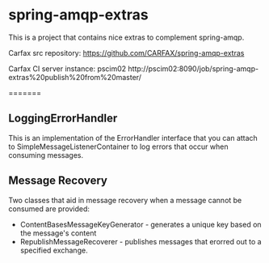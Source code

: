 # spring-amqp-extras
This is a project that contains nice extras to complement spring-amqp.

Carfax src repository:
https://github.com/CARFAX/spring-amqp-extras

Carfax CI server instance: pscim02
http://pscim02:8090/job/spring-amqp-extras%20publish%20from%20master/







=======
## LoggingErrorHandler
This is an implementation of the ErrorHandler interface that you can attach to SimpleMessageListenerContainer to log errors that occur when consuming messages.


## Message Recovery
Two classes that aid in message recovery when a message cannot be consumed are provided: 

* ContentBasesMessageKeyGenerator - generates a unique key based on the message's content
* RepublishMessageRecoverer - publishes messages that erorred out to a specified exchange. 

